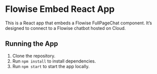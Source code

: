 # Flowise Embed React App

This is a React app that embeds a Flowise FullPageChat component. It’s designed to connect to a Flowise chatbot hosted on Cloud.

## Running the App

1. Clone the repository.
2. Run `npm install` to install dependencies.
3. Run `npm start` to start the app locally.
